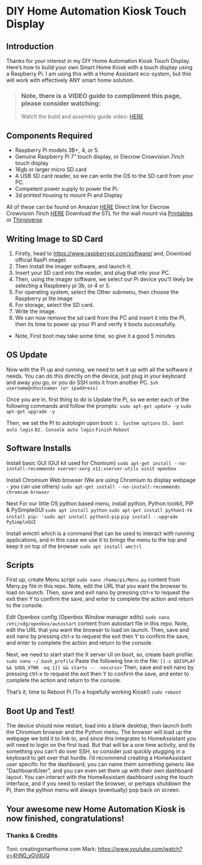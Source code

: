 # DIY Home Automation Kiosk Touch Display

## Introduction

Thanks for your interest in my DIY Home Automation Kiosk Touch Display.
Here’s how to build your own Smart Home Kiosk with a touch display using a Raspberry Pi.
I am using this with a Home Assistant eco-system, but this will work with effectively ANY smart home solution.

> ### Note, there is a VIDEO guide to compliment this page, please consider watching:
>
> Watch the build and assembly guide video: [HERE](https://www.youtube.com/watch?v=n_zXSw7AeVA)

## Components Required

- Raspberry Pi models 3B+, 4, or 5.
- Genuine Raspberry Pi 7” touch display, or Elecrow Crowvision 7inch touch display
- 16gb or larger micro SD card
- A USB SD card reader, so we can write the OS to the SD card from your PC.
- Competent power supply to power the Pi.
- 3d printed housing to mount Pi and Display

All of these can be found on Amazon [HERE](https://www.amazon.com/hz/wishlist/ls/1XS56G6OG3PV?ref_=wl_share)
Direct link for Elecrow Crowvision 7inch [HERE](https://www.elecrow.com/crowvision-7-0-inch-touch-screen-capacitive-portable-hdmi-1024-600-ips-lcd-monitor-rear-fixing-for-raspberry-pi.html?idd=5)
Download the STL for the wall mount via [Printables](https://www.printables.com/model/774136-raspberry-pi-7-touch-display-flush-wall-mount-pane) or [Thingiverse](https://www.thingiverse.com/thing:6495742)

## Writing Image to SD Card

1. Firstly, head to https://www.raspberrypi.com/software/ and, Download official RasPi imager.
2. Then install the imager software, and launch it.
3. Insert your SD card into the reader, and plug that into your PC.
4. Then, using the imager software, we select our Pi device you’ll likely be selecting a Raspbeery pi 3b, or 4 or 5.
5. For operating system, select the Other submenu, then choose the Raspberry pi lite image
6. For storage, select the SD card.
7. Write the image.
8. We can now remove the sd card from the PC and insert it into the PI, then its time to power up your PI and verify it boots successfully.

- Note, First boot may take some time, so give it a good 5 minutes.

## OS Update

Now with the Pi up and running, we need to set it up with all the software it needs.
You can do this directly on the device, just plug in your keyboard and away you go, or you do SSH onto it from another PC.
`Ssh username@<hostname> (or ipaddress)`

Once you are in, first thing to do is Update the Pi, so we enter each of the following commands and follow the prompts:
`sudo apt-get update -y`
`sudo apt-get upgrade -y`

Then, we set the PI to autologin upon boot:
`1. System options`
`S5. boot auto login`
`B2. Console auto login`
`Finish`
`Reboot`

## Software Installs

Install basic GUI (GUI kit used for Chomium)
`sudo apt-get install --no-install-recommends xserver-xorg x11-xserver-utils xinit openbox`

Install Chromium Web browser (We are using Chromium to display webpage - you can use others)
`sudo apt-get install --no-install-recommends chromium-browser`

Next For our little OS python based menu, install python, Python toolkit, PIP & PySimpleGUI
`sudo apt install python`
`sudo apt-get install python3-tk`
`install pip: 'sudo apt install python3-pip`
`pip install --upgrade PySimpleGUI`

Install wmctrl which is a command that can be used to interact with running applications, and in this case we use it to brings the menu to the top and keep it on top of the browser
`sudo apt install wmctrl`

## Scripts

First up, create Menu script
`sudo nano /home/pi/Menu.py`
<copy-paste> content from Meny.py file in this repo.
Note, edit the URL that you want the browser to load on launch.
Then, save and exit nano by pressing ctrl-x to request the exit then Y to confirm the save, and enter to complete the action and return to the console.

Edit Openbox config (Openbox Window manager edits)
`sudo nano /etc/xdg/openbox/autostart`
<copy-paste> content from autostart file in this repo.
Note, edit the URL that you want the browser to load on launch.
Then, save and exit nano by pressing ctrl-x to request the exit then Y to confirm the save, and enter to complete the action and return to the console.

Next, we need to start start the X server UI on boot, so, create bash profile:
`sudo nano ~/.bash_profile`
Paste the following line in the file:
`[[-z $DISPLAY && $XDG_VTNR -eq 1]] && startx -- -nocursor`
Then, save and exit nano by pressing ctrl-x to request the exit then Y to confirm the save, and enter to complete the action and return to the console.

That’s it, time to Reboot Pi (To a hopefully working Kiosk!)
`sudo reboot`

## Boot Up and Test!

The device should now restart, load into a blank desktop, then launch both the Chromium browser and the Python menu.
The browser will load up the webpage we told it to link to, and since this integrates to HomeAssistant you will need to login on the first load. But that will be a one time activity, and its something you can't do over SSH, so consider just quickly plugging in a keyboard to get over that hurdle.
I’d recommend creating a HomeAssistant user specific for the dashboard, you can name them something generic like "DashboardUser", and you can even set them up with their own dashboard layout.
You can interact with the HomeAssistant dashboard using the touch interface, and if you need to restart the browser, or perhaps shutdown the Pi, then the python menu will always (eventually) pop back on screen.

## Your awesome new Home Automation Kiosk is now finished, congratulations!

### Thanks & Credits

Toni: creatingsmarthome.com
Mark: https://www.youtube.com/watch?v=4hN0_yGVdUQ
